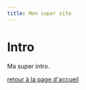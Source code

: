 ```yaml
---
title: Mon super site
---
```


# Intro
Ma super intro.<br>

[retour à la page d'accueil](index.md)

